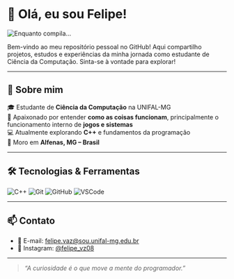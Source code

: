 # 👋 Olá, eu sou Felipe!

![Enquanto compila...](https://i.imgur.com/w3duR07.png)

Bem-vindo ao meu repositório pessoal no GitHub! Aqui compartilho projetos, estudos e experiências da minha jornada como estudante de Ciência da Computação. Sinta-se à vontade para explorar!

---

## 🚀 Sobre mim

🎓 Estudante de **Ciência da Computação** na UNIFAL-MG  
🧠 Apaixonado por entender **como as coisas funcionam**, principalmente o funcionamento interno de **jogos e sistemas**  
💻 Atualmente explorando **C++** e fundamentos da programação  
📍 Moro em **Alfenas, MG – Brasil**

---

## 🛠️ Tecnologias & Ferramentas

![C++](https://img.shields.io/badge/C%2B%2B-00599C?style=flat&logo=c%2B%2B&logoColor=white)
![Git](https://img.shields.io/badge/Git-F05032?style=flat&logo=git&logoColor=white)
![GitHub](https://img.shields.io/badge/GitHub-181717?style=flat&logo=github&logoColor=white)
![VSCode](https://img.shields.io/badge/VS%20Code-007ACC?style=flat&logo=visual-studio-code&logoColor=white)

---

## 📫 Contato

- 📧 E-mail: [felipe.vaz@sou.unifal-mg.edu.br](mailto:felipe.vaz@sou.unifal-mg.edu.br)  
- 📸 Instagram: [@felipe_vz08](https://www.instagram.com/felipe_vz08)

---

> _“A curiosidade é o que move a mente do programador.”_


